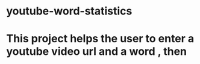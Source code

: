 # youtube-word-statistics
# This project helps the user to enter a youtube video url and a word , then 

